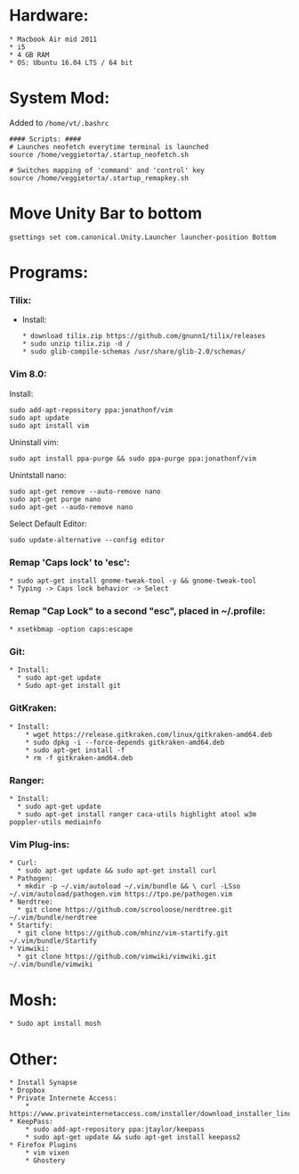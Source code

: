 # Hardware:
    * Macbook Air mid 2011
    * i5
    * 4 GB RAM
    * OS: Ubuntu 16.04 LTS / 64 bit

# System Mod:
Added to ```/home/vt/.bashrc```
```
#### Scripts: ####
# Launches neofetch everytime terminal is launched
source /home/veggietorta/.startup_neofetch.sh

# Switches mapping of 'command' and 'control' key
source /home/veggietorta/.startup_remapkey.sh
```

# Move Unity Bar to bottom
``` gsettings set com.canonical.Unity.Launcher launcher-position Bottom ```



# Programs:

### Tilix:
* Install:
   ``` 
   * download tilix.zip https://github.com/gnunn1/tilix/releases
   * sudo unzip tilix.zip -d /
   * sudo glib-compile-schemas /usr/share/glib-2.0/schemas/
   ```

### Vim 8.0:
Install:
```
sudo add-apt-repository ppa:jonathonf/vim
sudo apt update
sudo apt install vim
```
Uninstall vim:
```
sudo apt install ppa-purge && sudo ppa-purge ppa:jonathonf/vim
```
Unintstall nano:
```
sudo apt-get remove --auto-remove nano
sudo apt-get purge nano
sudo apt-get --audo-remove nano
```    
Select Default Editor:
```
sudo update-alternative --config editor
```
### Remap 'Caps lock' to 'esc':
    * sudo apt-get install gnome-tweak-tool -y && gnome-tweak-tool
    * Typing -> Caps lock behavior -> Select

### Remap "Cap Lock" to a second "esc", placed in ~/.profile:
    * xsetkbmap -option caps:escape

### Git:
    * Install:
      * sudo apt-get update
      * Sudo apt-get install git

### GitKraken:
    * Install:
        * wget https://release.gitkraken.com/linux/gitkraken-amd64.deb
        * sudo dpkg -i --force-depends gitkraken-amd64.deb
        * sudo apt-get install -f
        * rm -f gitkraken-amd64.deb

### Ranger:
    * Install:
      * sudo apt-get update
      * sudo apt-get install ranger caca-utils highlight atool w3m poppler-utils mediainfo

### Vim Plug-ins:
    * Curl:
      * sudo apt-get update && sudo apt-get install curl
    * Pathogen:
      * mkdir -p ~/.vim/autoload ~/.vim/bundle && \ curl -LSso ~/.vim/autoload/pathogen.vim https://tpo.pe/pathogen.vim
    * Nerdtree:
      * git clone https://github.com/scrooloose/nerdtree.git ~/.vim/bundle/nerdtree
    * Startify:
      * git clone https://github.com/mhinz/vim-startify.git ~/.vim/bundle/Startify
    * Vimwiki:
      * git clone https://github.com/vimwiki/vimwiki.git ~/.vim/bundle/vimwiki

# Mosh:
    * Sudo apt install mosh
 

# Other:
    * Install Synapse
    * Dropbox
    * Private Internete Access:
        * https://www.privateinternetaccess.com/installer/download_installer_linux
    * KeepPass:
        * sudo add-apt-repository ppa:jtaylor/keepass
        * sudo apt-get update && sudo apt-get install keepass2
    * Firefox Plugins
        * vim vixen
        * Ghostery  
  
